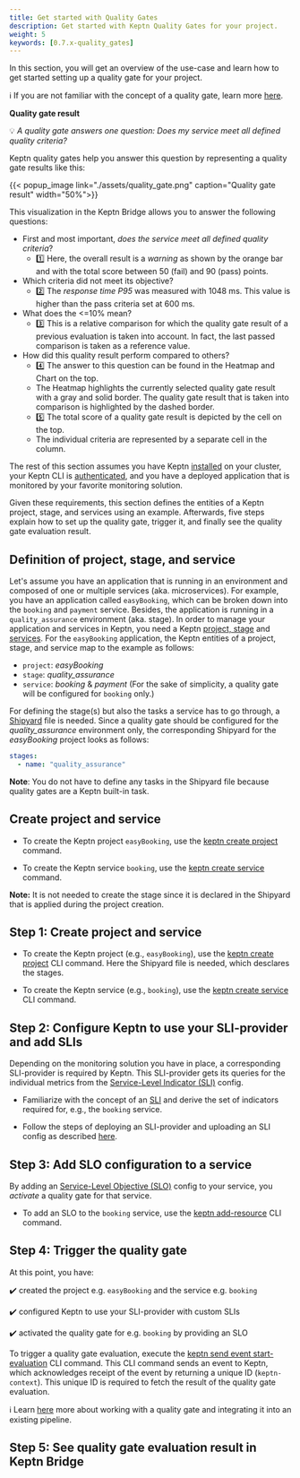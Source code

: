 ```yaml
---
title: Get started with Quality Gates
description: Get started with Keptn Quality Gates for your project.
weight: 5
keywords: [0.7.x-quality_gates]
---
```


In this section, you will get an overview of the use-case and learn how to get started setting up a quality gate for your project.

:information_source: If you are not familiar with the concept of a quality gate, learn more [here](../../../concepts/quality_gates). 

**Quality gate result**

:bulb: *A quality gate answers one question: Does my service meet all defined quality criteria?*

Keptn quality gates help you answer this question by representing a quality gate results like this: 

<!--TODO: Change image and add annotations [1] ... [5] -->

{{< popup_image
  link="./assets/quality_gate.png"
  caption="Quality gate result"
  width="50%">}}

This visualization in the Keptn Bridge allows you to answer the following questions:
* First and most important, *does the service meet all defined quality criteria*? 
  * :one: Here, the overall result is a *warning* as shown by the orange bar and with the total score between 50 (fail) and 90 (pass) points.
* Which criteria did not meet its objective?
  * :two: The *response time P95* was measured with 1048 ms. This value is higher than the pass criteria set at 600 ms.
* What does the <=10% mean? 
  * :three: This is a relative comparison for which the quality gate result of a previous evaluation is taken into account. In fact, the last passed comparison is taken as a reference value.
* How did this quality result perform compared to others? 
  * :four: The answer to this question can be found in the Heatmap and Chart on the top.
  * The Heatmap highlights the currently selected quality gate result with a gray and solid border. The quality gate result that is taken into comparison is highlighted by the dashed border. 
  * :five: The total score of a quality gate result is depicted by the cell on the top.
  * The individual criteria are represented by a separate cell in the column. 

The rest of this section assumes you have Keptn [installed](../../operate/install/) on your cluster, your Keptn CLI is [authenticated](../../operate/install/#authenticate-keptn-cli), and you have a deployed application that is monitored by your favorite monitoring solution.

Given these requirements, this section defines the entities of a Keptn project, stage, and services using an example. Afterwards, five steps explain how to set up the quality gate, trigger it, and finally see the quality gate evaluation result.

## Definition of project, stage, and service

Let's assume you have an application that is running in an environment and composed of one or multiple services (aka. microservices). For example, you have an application called `easyBooking`, which can be broken down into the `booking` and `payment` service. Besides, the application is running in a `quality_assurance` environment (aka. stage).
In order to manage your application and services in Keptn, you need a Keptn [project, stage](../../manage/project/) and [services](../../manage/service).
For the `easyBooking` application, the Keptn entities of a project, stage, and service map to the example as follows:

* `project`: *easyBooking*
* `stage`: *quality_assurance*
* `service`: *booking* & *payment* (For the sake of simplicity, a quality gate will be configured for `booking` only.)

For defining the stage(s) but also the tasks a service has to go through, a [Shipyard](../../continuous_delivery/multi_stage/#declare-shipyard-before-creating-a-project) file is needed. Since a quality gate should be configured for the *quality_assurance* environment only, the corresponding Shipyard for the *easyBooking* project looks as follows:

```yaml
stages:
  - name: "quality_assurance"
```

**Note**: You do not have to define any tasks in the Shipyard file because quality gates are a Keptn built-in task.

## Create project and service

* To create the Keptn project `easyBooking`, use the [keptn create project](../../reference/cli/commands/keptn_create_project/) command.

* To create the Keptn service `booking`, use the [keptn create service](../../reference/cli/commands/keptn_create_service/) command.

**Note:** It is not needed to create the stage since it is declared in the Shipyard that is applied during the project creation. 

## Step 1: Create project and service

* To create the Keptn project (e.g., `easyBooking`), use the [keptn create project](../../reference/cli/commands/keptn_create_project/) CLI command. Here the Shipyard file is needed, which desclares the stages.

* To create the Keptn service (e.g., `booking`), use the [keptn create service](../../reference/cli/commands/keptn_create_service/) CLI command.

## Step 2: Configure Keptn to use your SLI-provider and add SLIs

Depending on the monitoring solution you have in place, a corresponding SLI-provider is required by Keptn. This SLI-provider gets its queries for the individual metrics from the [Service-Level Indicator (SLI)](../sli/#service-level-indicator) config. 

* Familiarize with the concept of an [SLI](../sli/#service-level-indicator) and derive the set of indicators required for, e.g., the `booking` service. 

* Follow the steps of deploying an SLI-provider and uploading an SLI config as described [here](../sli-provider/).

## Step 3: Add SLO configuration to a service

By adding an [Service-Level Objective (SLO)](../slo/#service-level-objective) config to your service, you *activate* a quality gate for that service.

* To add an SLO to the `booking` service, use the [keptn add-resource](../../reference/cli/commands/keptn_add-resource/) CLI command.

## Step 4: Trigger the quality gate

At this point, you have:

:heavy_check_mark: created the project e.g. `easyBooking` and the service e.g. `booking`

:heavy_check_mark: configured Keptn to use your SLI-provider with custom SLIs

:heavy_check_mark: activated the quality gate for e.g. `booking` by providing an SLO

To trigger a quality gate evaluation, execute the [keptn send event start-evaluation](../../reference/cli/commands/keptn_send_event_start-evaluation/) CLI command. This CLI command sends an event to Keptn, which acknowledges receipt of the event by returning a unique ID (`keptn-context`). This unique ID is required to fetch the result of the quality gate evaluation.

:information_source: Learn [here](../integration/) more about working with a quality gate and integrating it into an existing pipeline.

## Step 5: See quality gate evaluation result in Keptn Bridge

<!--TODO: Add screeshot here -->
